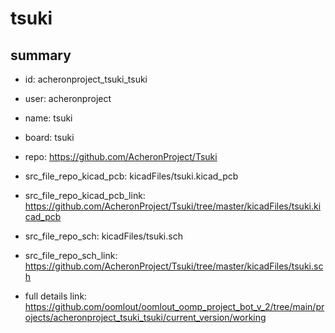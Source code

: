 # tsuki
 
## summary 
* id: acheronproject_tsuki_tsuki
* user: acheronproject
* name: tsuki
* board: tsuki
* repo: https://github.com/AcheronProject/Tsuki
* src_file_repo_kicad_pcb: kicadFiles/tsuki.kicad_pcb
* src_file_repo_kicad_pcb_link: https://github.com/AcheronProject/Tsuki/tree/master/kicadFiles/tsuki.kicad_pcb


* src_file_repo_sch: kicadFiles/tsuki.sch
* src_file_repo_sch_link: https://github.com/AcheronProject/Tsuki/tree/master/kicadFiles/tsuki.sch
* full details link: https://github.com/oomlout/oomlout_oomp_project_bot_v_2/tree/main/projects/acheronproject_tsuki_tsuki/current_version/working  






